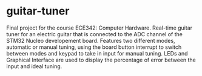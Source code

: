 # guitar-tuner

Final project for the course ECE342: Computer Hardware. Real-time guitar tuner for an electric guitar that is connected to the ADC channel of the STM32 Nucleo developement board. 
Features two different modes, automatic or manual tuning, using the board button interrupt to switch between modes and keypad to take in input for manual tuning.
LEDs and Graphical Interface are used to display the percentage of error between the input and ideal tuning.

